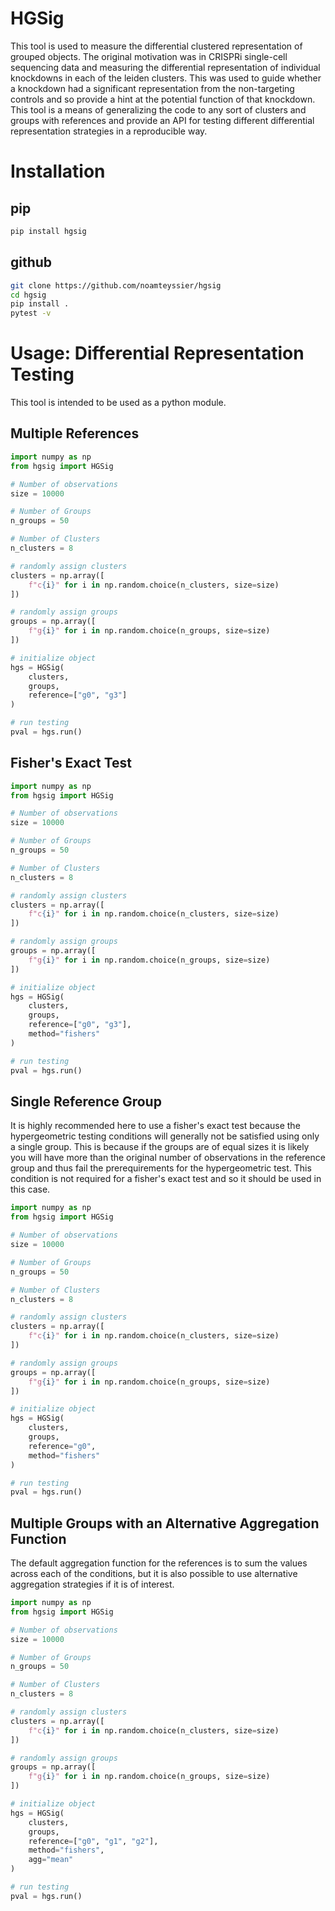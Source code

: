 # HGSig
This tool is used to measure the differential clustered representation of grouped objects. The original motivation was in CRISPRi single-cell sequencing data and measuring the differential representation of individual knockdowns in each of the leiden clusters. This was used to guide whether a knockdown had a significant representation from the non-targeting controls and so provide a hint at the potential function of that knockdown. This tool is a means of generalizing the code to any sort of clusters and groups with references and provide an API for testing different differential representation strategies in a reproducible way. 

# Installation
## pip 
```bash
pip install hgsig
```

## github
```bash
git clone https://github.com/noamteyssier/hgsig
cd hgsig
pip install .
pytest -v
```

# Usage: Differential Representation Testing
This tool is intended to be used as a python module. 

## Multiple References
```python
import numpy as np
from hgsig import HGSig

# Number of observations
size = 10000

# Number of Groups
n_groups = 50

# Number of Clusters
n_clusters = 8

# randomly assign clusters
clusters = np.array([
    f"c{i}" for i in np.random.choice(n_clusters, size=size)
])

# randomly assign groups
groups = np.array([
    f"g{i}" for i in np.random.choice(n_groups, size=size)
])

# initialize object
hgs = HGSig(
    clusters,
    groups,
    reference=["g0", "g3"]
)

# run testing
pval = hgs.run()

```

## Fisher's Exact Test
```python
import numpy as np
from hgsig import HGSig

# Number of observations
size = 10000

# Number of Groups
n_groups = 50

# Number of Clusters
n_clusters = 8

# randomly assign clusters
clusters = np.array([
    f"c{i}" for i in np.random.choice(n_clusters, size=size)
])

# randomly assign groups
groups = np.array([
    f"g{i}" for i in np.random.choice(n_groups, size=size)
])

# initialize object
hgs = HGSig(
    clusters,
    groups,
    reference=["g0", "g3"],
    method="fishers"
)

# run testing
pval = hgs.run()
```

## Single Reference Group
It is highly recommended here to use a fisher's exact test because the hypergeometric testing conditions will generally not be satisfied using only a single group. This is because if the groups are of equal sizes it is likely you will have more than the original number of observations in the reference group and thus fail the prerequirements for the hypergeometric test. This condition is not required for a fisher's exact test and so it should be used in this case.
```python
import numpy as np
from hgsig import HGSig

# Number of observations
size = 10000

# Number of Groups
n_groups = 50

# Number of Clusters
n_clusters = 8

# randomly assign clusters
clusters = np.array([
    f"c{i}" for i in np.random.choice(n_clusters, size=size)
])

# randomly assign groups
groups = np.array([
    f"g{i}" for i in np.random.choice(n_groups, size=size)
])

# initialize object
hgs = HGSig(
    clusters,
    groups,
    reference="g0",
    method="fishers"
)

# run testing
pval = hgs.run()
```

## Multiple Groups with an Alternative Aggregation Function
The default aggregation function for the references is to sum the values across each of the conditions, but it is also possible to use alternative aggregation strategies if it is of interest.
```python
import numpy as np
from hgsig import HGSig

# Number of observations
size = 10000

# Number of Groups
n_groups = 50

# Number of Clusters
n_clusters = 8

# randomly assign clusters
clusters = np.array([
    f"c{i}" for i in np.random.choice(n_clusters, size=size)
])

# randomly assign groups
groups = np.array([
    f"g{i}" for i in np.random.choice(n_groups, size=size)
])

# initialize object
hgs = HGSig(
    clusters,
    groups,
    reference=["g0", "g1", "g2"],
    method="fishers",
    agg="mean"
)

# run testing
pval = hgs.run()
```
